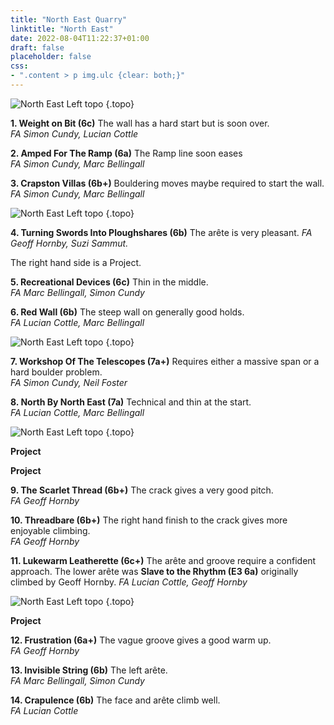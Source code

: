 ```yaml
---
title: "North East Quarry"
linktitle: "North East"
date: 2022-08-04T11:22:37+01:00
draft: false
placeholder: false
css:
- ".content > p img.ulc {clear: both;}"
---
```


![North East Left topo](/img/peak/matlock/north-east-1.jpg)
{.topo}


**1. Weight on Bit (6c)** The wall has a hard start but is soon over.        
*FA Simon Cundy, Lucian Cottle* 

**2. Amped For The Ramp (6a)** The Ramp line soon eases  
*FA Simon Cundy, Marc Bellingall* 

**3. Crapston Villas (6b+)** Bouldering moves maybe required to start the wall.  
*FA Simon Cundy, Marc Bellingall* 

![North East Left topo](/img/peak/matlock/north-east-2.jpg)
{.topo}



**4. Turning Swords Into Ploughshares (6b)** The arête is very pleasant. 
*FA Geoff Hornby, Suzi Sammut.* 

The right hand side is a Project.  

**5. Recreational Devices (6c)** Thin in the middle.  
*FA Marc Bellingall, Simon Cundy*   

**6. Red Wall (6b)** The steep wall on generally good holds.  
*FA Lucian Cottle, Marc Bellingall* 

![North East Left topo](/img/peak/matlock/north-east-3.jpg)
{.topo}



**7. Workshop Of The Telescopes (7a+)** Requires either a massive span or a hard boulder problem.  
*FA Simon Cundy, Neil Foster* 

**8. North By North East (7a)** Technical and thin at the start.  
*FA Lucian Cottle, Marc Bellingall* 

![North East Left topo](/img/peak/matlock/north-east-4.jpg)
{.topo}

**Project** 

**Project** 

**9. The Scarlet Thread (6b+)** The crack gives a very good pitch.  
*FA Geoff Hornby*    

**10. Threadbare (6b+)** The right hand finish to the crack gives more enjoyable climbing.  
*FA Geoff Hornby*  

**11. Lukewarm Leatherette (6c+)** The arête and groove require a confident approach. The lower arête was **Slave to the Rhythm (E3 6a)** originally climbed by Geoff Hornby.
*FA Lucian Cottle, Geoff Hornby*  

![North East Left topo](/img/peak/matlock/north-east-5.jpg)
{.topo}

**Project** 

**12. Frustration (6a+)** The vague groove gives a good warm up.  
*FA Geoff Hornby*    

**13. Invisible String (6b)** The left arête.  
*FA Marc Bellingall, Simon Cundy*   

**14. Crapulence (6b)** The face and arête climb well.  
*FA Lucian Cottle*  